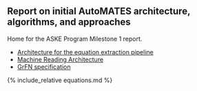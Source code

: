 ## Report on initial AutoMATES architecture, algorithms, and approaches

Home for the ASKE Program Milestone 1 report.

- [Architecture for the equation extraction pipeline](https://ml4ai.github.io/automates/documentation/reports/m1_architecture_report/equations)
- [Machine Reading
    Architecture](https://ml4ai.github.io/automates/documentation/reports/m1_architecture_report/machine_reading)
- [GrFN specification](https://ml4ai.github.io/automates/documentation/GrFN_specification/)
 
{% include_relative equations.md %}
